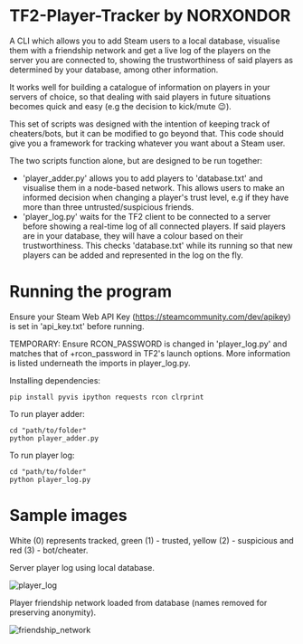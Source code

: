 # TF2-Player-Tracker by NORXONDOR
A CLI which allows you to add Steam users to a local database, visualise them with a friendship network and get a live log of the players on the server you are connected to, showing the trustworthiness of said players as determined by your database, among other information. 

It works well for building a catalogue of information on players in your servers of choice, so that dealing with said players in future situations becomes quick and easy (e.g the decision to kick/mute 😉).

This set of scripts was designed with the intention of keeping track of cheaters/bots, but it can be modified to go beyond that. This code should give you a framework for tracking whatever you want about a Steam user.

The two scripts function alone, but are designed to be run together: 
- 'player_adder.py' allows you to add players to 'database.txt' and visualise them in a node-based network. This allows users to make an informed decision when changing a player's trust level, e.g if they have more than three untrusted/suspicious friends.
- 'player_log.py' waits for the TF2 client to be connected to a server before showing a real-time log of all connected players. If said players are in your database, they will have a colour based on their trustworthiness. This checks 'database.txt' while its running so that new players can be added and represented in the log on the fly.


# Running the program
Ensure your Steam Web API Key (https://steamcommunity.com/dev/apikey) is set in 'api_key.txt' before running.

TEMPORARY: Ensure RCON_PASSWORD is changed in 'player_log.py' and matches that of +rcon_password in TF2's launch options. More information is listed underneath the imports in player_log.py.

Installing dependencies:
```
pip install pyvis ipython requests rcon clrprint
```

To run player adder:
```
cd "path/to/folder"
python player_adder.py
```

To run player log:
```
cd "path/to/folder"
python player_log.py
```


# Sample images
White (0) represents tracked, green (1) - trusted, yellow (2) - suspicious and red (3) - bot/cheater.

Server player log using local database.

![player_log](https://github.com/NORXONDOR/TF2-Player-Tracker/assets/100261200/0028c1cf-35cb-47e7-8c75-679b356624d5)


Player friendship network loaded from database (names removed for preserving anonymity).

![friendship_network](https://github.com/NORXONDOR/TF2-Player-Tracker/assets/100261200/47ebae60-54cd-4048-9f78-14a89eb42614)


